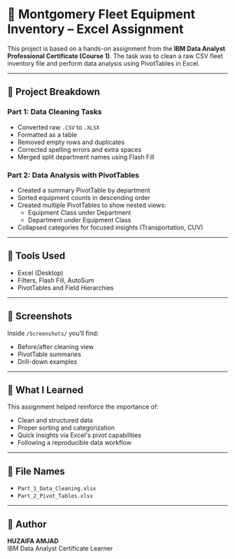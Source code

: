 # 🚗 Montgomery Fleet Equipment Inventory – Excel Assignment

This project is based on a hands-on assignment from the **IBM Data Analyst Professional Certificate (Course 1)**. The task was to clean a raw CSV fleet inventory file and perform data analysis using PivotTables in Excel.

---

## 📝 Project Breakdown

### Part 1: Data Cleaning Tasks
- Converted raw `.CSV` to `.XLSX`
- Formatted as a table
- Removed empty rows and duplicates
- Corrected spelling errors and extra spaces
- Merged split department names using Flash Fill

### Part 2: Data Analysis with PivotTables
- Created a summary PivotTable by department
- Sorted equipment counts in descending order
- Created multiple PivotTables to show nested views:
  - Equipment Class under Department
  - Department under Equipment Class
- Collapsed categories for focused insights (Transportation, CUV)

---

## 🧰 Tools Used

- Excel (Desktop)
- Filters, Flash Fill, AutoSum
- PivotTables and Field Hierarchies

---

## 📸 Screenshots

Inside `/Screenshots/` you’ll find:
- Before/after cleaning view
- PivotTable summaries
- Drill-down examples

---

## 🧠 What I Learned

This assignment helped reinforce the importance of:
- Clean and structured data
- Proper sorting and categorization
- Quick insights via Excel's pivot capabilities
- Following a reproducible data workflow

---

## 📌 File Names

- `Part_1_Data_Cleaning.xlsx`
- `Part_2_Pivot_Tables.xlsx`

---

## 👤 Author

**HUZAIFA AMJAD**  
IBM Data Analyst Certificate Learner

